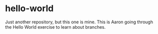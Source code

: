 # hello-world
Just another repository, but this one is mine.
This is Aaron going through the Hello World exercise to learn about branches.
